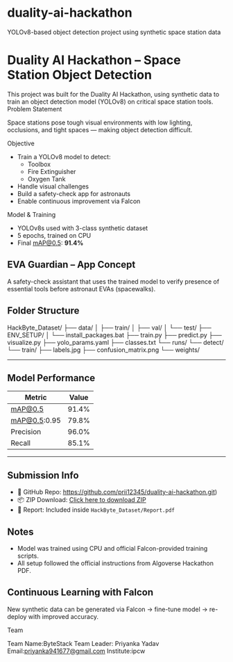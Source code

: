 # duality-ai-hackathon
YOLOv8-based object detection project using synthetic space station data

# Duality AI Hackathon – Space Station Object Detection

This project was built for the Duality AI Hackathon, using synthetic data to train an object detection model (YOLOv8) on critical space station tools.
 Problem Statement

Space stations pose tough visual environments with low lighting, occlusions, and tight spaces — making object detection difficult.

 Objective

- Train a YOLOv8 model to detect:
  -  Toolbox  
  -  Fire Extinguisher  
  -  Oxygen Tank
- Handle visual challenges
- Build a safety-check app for astronauts
- Enable continuous improvement via Falcon

 Model & Training

- YOLOv8s used with 3-class synthetic dataset
- 5 epochs, trained on CPU
- Final mAP@0.5: **91.4%**




## EVA Guardian – App Concept

A safety-check assistant that uses the trained model to verify presence of essential tools before astronaut EVAs (spacewalks).

##  Folder Structure
HackByte_Dataset/
├── data/
│ ├── train/
│ ├── val/
│ └── test/
├── ENV_SETUP/
│ └── install_packages.bat
├── train.py
├── predict.py
├── visualize.py
├── yolo_params.yaml
├── classes.txt
└── runs/
└── detect/
└── train/
├── labels.jpg
├── confusion_matrix.png
└── weights/

---

##  Model Performance

| Metric            | Value  |
|-------------------|--------|
| mAP@0.5           | 91.4%  |
| mAP@0.5:0.95      | 79.8%  |
| Precision         | 96.0%  |
| Recall            | 85.1%  |

---

## Submission Info

- 🔗 GitHub Repo: https://github.com/prii12345/duality-ai-hackathon.git)
- 📦 ZIP Download: [Click here to download ZIP](https://github.com/yourusername/your-repo/archive/refs/heads/main.zip)
- 📄 Report: Included inside `HackByte_Dataset/Report.pdf`
  


## Notes

- Model was trained using CPU and official Falcon-provided training scripts.
- All setup followed the official instructions from Algoverse Hackathon PDF.


## Continuous Learning with Falcon

New synthetic data can be generated via Falcon → fine-tune model → re-deploy with improved accuracy.


 Team

Team Name:ByteStack
Team Leader: Priyanka Yadav  
Email:priyanka941677@gmail.com 
Institute:ipcw




